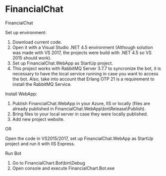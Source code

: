 # FinancialChat

FinancialChat




Set up environment:

1. Download current code.
2. Open it with a Visual Studio .NET 4.5 environment (Although solution was made with VS 2017, the projects were build with .NET 4.5 so VS 2015 should work).
3. Set up FinancialChat.WebApp as StartUp project.
3. This project works with RabbitMQ Server 3.7.7 to syncronize the bot, it is necessary to have the local service running in case you want to access the bot. 
Also, take into account that Erlang OTP 21 is a requirement to install the RabbitMQ Service.



Install WebApp:

1. Publish FinancialChat.WebApp in your Azure, IIS or locally (files are already published in FinancialChat.WebApp\bin\Release\Publish).
2. Bring files to your local server in case they were locally published.
3. Add new project website.

OR

Open the code in VS2015/2017, set up FinancialChat.WebApp as StartUp project and run it with IIS Express.



Run Bot

1. Go to FinancialChart.Bot\bin\Debug
2. Open console and execute FinancialChart.Bot.exe
